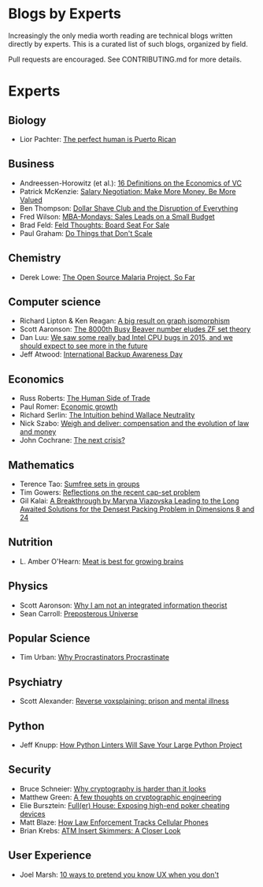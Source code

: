 # Blogs by Experts

Increasingly the only media worth reading are technical blogs written directly
by experts. This is a curated list of such blogs, organized by field.

Pull requests are encouraged. See CONTRIBUTING.md for more details.

# Experts

## Biology

 - Lior Pachter: [The perfect human is Puerto Rican](https://liorpachter.wordpress.com/2014/12/02/the-perfect-human-is-puerto-rican/)

## Business

 - Andreessen-Horowitz (et al.): [16 Definitions on the Economics of VC](http://a16z.com/2016/09/11/vc-economics/)
 - Patrick McKenzie: [Salary Negotiation: Make More Money, Be More Valued](http://www.kalzumeus.com/2012/01/23/salary-negotiation/)
 - Ben Thompson: [Dollar Shave Club and the Disruption of Everything](https://stratechery.com/2016/dollar-shave-club-and-the-disruption-of-everything/)
 - Fred Wilson: [MBA-Mondays: Sales Leads on a Small Budget](http://avc.com/2013/06/mba-mondays-sales-leads-on-a-small-budget/)
 - Brad Feld: [Feld Thoughts: Board Seat For Sale](http://www.feld.com/archives/2016/12/board-seat-sale.html)
 - Paul Graham: [Do Things that Don't Scale](http://paulgraham.com/ds.html)

## Chemistry
- Derek Lowe: [The Open Source Malaria Project, So Far](http://blogs.sciencemag.org/pipeline/archives/2016/09/16/the-open-source-malaria-project-so-far)

## Computer science

 - Richard Lipton & Ken Reagan: [A big result on graph isomorphism](https://rjlipton.wordpress.com/2015/11/04/a-big-result-on-graph-isomorphism/)
 - Scott Aaronson: [The 8000th Busy Beaver number eludes ZF set theory](http://www.scottaaronson.com/blog/?p=2725)
 - Dan Luu: [We saw some really bad Intel CPU bugs in 2015, and we should expect to see more in the future](http://danluu.com/cpu-bugs/)
 - Jeff Atwood: [International Backup Awareness Day](https://blog.codinghorror.com/international-backup-awareness-day/)

## Economics

 - Russ Roberts: [The Human Side of Trade](http://russroberts.info/human-side-trade/)
 - Paul Romer: [Economic growth](https://paulromer.net/economic-growth-2/)
 - Richard Serlin: [The Intuition behind Wallace Neutrality](http://richardhserlin.blogspot.com/2015/07/the-intuition-behind-wallace-neutrality.html)
 - Nick Szabo: [Weigh and deliver: compensation and the evolution of law and money](https://unenumerated.blogspot.com/2016/12/weigh-and-deliver-compensation-and.html)
 - John Cochrane: [The next crisis?](http://johnhcochrane.blogspot.com/2016/12/the-next-crisis.html)

## Mathematics

 - Terence Tao: [Sumfree sets in groups](https://terrytao.wordpress.com/2016/03/11/sumfree-sets-in-groups/)
 - Tim Gowers: [Reflections on the recent cap-set problem](https://gowers.wordpress.com/2016/05/19/reflections-on-the-recent-solution-of-the-cap-set-problem-i/)
 - Gil Kalai: [A Breakthrough by Maryna Viazovska Leading to the Long Awaited Solutions for the Densest Packing Problem in Dimensions 8 and 24](https://gilkalai.wordpress.com/2016/03/23/a-breakthrough-by-maryna-viazovska-lead-to-the-long-awaited-solutions-for-the-densest-packing-problem-in-dimensions-8-and-24/)

## Nutrition

 - L. Amber O'Hearn: [Meat is best for growing brains](http://www.ketotic.org/2015/03/meat-is-best-for-growing-brains.html)

## Physics

 - Scott Aaronson: [Why I am not an integrated information theorist](http://www.scottaaronson.com/blog/?p=1799)
 - Sean Carroll: [Preposterous Universe](https://www.preposterousuniverse.com/blog/)

## Popular Science
 - Tim Urban: [Why Procrastinators Procrastinate](http://waitbutwhy.com/2013/10/why-procrastinators-procrastinate.html)

## Psychiatry

 - Scott Alexander: [Reverse voxsplaining: prison and mental illness](http://slatestarcodex.com/2016/03/07/reverse-voxsplaining-prison-and-mental-illness/)

## Python

 - Jeff Knupp: [How Python Linters Will Save Your Large Python Project](https://jeffknupp.com/blog/2016/12/09/how-python-linters-will-save-your-large-python-project/)

## Security

 - Bruce Schneier: [Why cryptography is harder than it looks](https://www.schneier.com/essays/archives/1997/01/why_cryptography_is.html)
 - Matthew Green: [A few thoughts on cryptographic engineering](http://blog.cryptographyengineering.com/2014/04/attack-of-week-openssl-heartbleed.html)
 - Elie Bursztein: [Full(er) House: Exposing high-end poker cheating devices](https://www.elie.net/blog/security/fuller-house-exposing-high-end-poker-cheating-devices)
 - Matt Blaze: [How Law Enforcement Tracks Cellular Phones](http://www.crypto.com/blog/celltapping)
 - Brian Krebs: [ATM Insert Skimmers: A Closer Look](https://krebsonsecurity.com/2016/11/atm-insert-skimmers-a-closer-look/)

## User Experience

 - Joel Marsh: [10 ways to pretend you know UX when you don't](http://thehipperelement.com/post/66097606120/10-ways-to-pretend-you-know-ux-when-you-dont)

